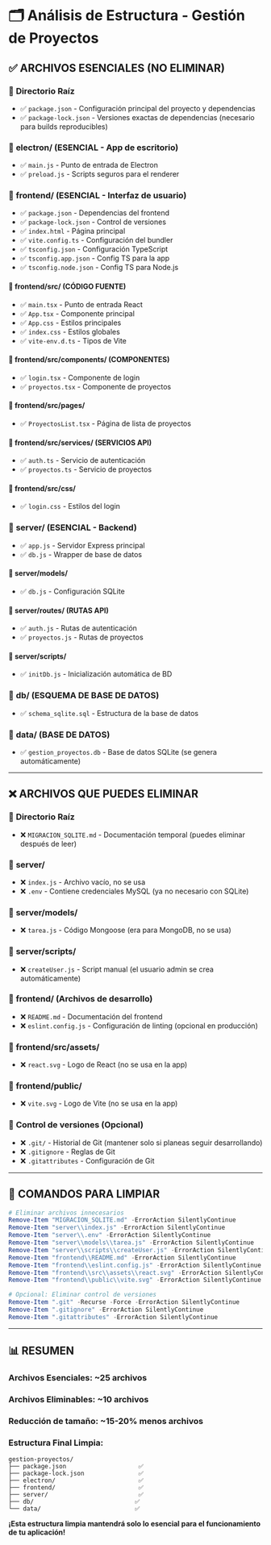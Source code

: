 # 🗂️ Análisis de Estructura - Gestión de Proyectos

## ✅ ARCHIVOS ESENCIALES (NO ELIMINAR)

### 📁 **Directorio Raíz**
- ✅ `package.json` - Configuración principal del proyecto y dependencias
- ✅ `package-lock.json` - Versiones exactas de dependencias (necesario para builds reproducibles)

### 📁 **electron/** (ESENCIAL - App de escritorio)
- ✅ `main.js` - Punto de entrada de Electron
- ✅ `preload.js` - Scripts seguros para el renderer

### 📁 **frontend/** (ESENCIAL - Interfaz de usuario)
- ✅ `package.json` - Dependencias del frontend
- ✅ `package-lock.json` - Control de versiones
- ✅ `index.html` - Página principal
- ✅ `vite.config.ts` - Configuración del bundler
- ✅ `tsconfig.json` - Configuración TypeScript
- ✅ `tsconfig.app.json` - Config TS para la app
- ✅ `tsconfig.node.json` - Config TS para Node.js

#### 📁 **frontend/src/** (CÓDIGO FUENTE)
- ✅ `main.tsx` - Punto de entrada React
- ✅ `App.tsx` - Componente principal
- ✅ `App.css` - Estilos principales
- ✅ `index.css` - Estilos globales
- ✅ `vite-env.d.ts` - Tipos de Vite

#### 📁 **frontend/src/components/** (COMPONENTES)
- ✅ `login.tsx` - Componente de login
- ✅ `proyectos.tsx` - Componente de proyectos

#### 📁 **frontend/src/pages/**
- ✅ `ProyectosList.tsx` - Página de lista de proyectos

#### 📁 **frontend/src/services/** (SERVICIOS API)
- ✅ `auth.ts` - Servicio de autenticación
- ✅ `proyectos.ts` - Servicio de proyectos

#### 📁 **frontend/src/css/**
- ✅ `login.css` - Estilos del login

### 📁 **server/** (ESENCIAL - Backend)
- ✅ `app.js` - Servidor Express principal
- ✅ `db.js` - Wrapper de base de datos

#### 📁 **server/models/**
- ✅ `db.js` - Configuración SQLite

#### 📁 **server/routes/** (RUTAS API)
- ✅ `auth.js` - Rutas de autenticación
- ✅ `proyectos.js` - Rutas de proyectos

#### 📁 **server/scripts/**
- ✅ `initDb.js` - Inicialización automática de BD

### 📁 **db/** (ESQUEMA DE BASE DE DATOS)
- ✅ `schema_sqlite.sql` - Estructura de la base de datos

### 📁 **data/** (BASE DE DATOS)
- ✅ `gestion_proyectos.db` - Base de datos SQLite (se genera automáticamente)

---

## ❌ ARCHIVOS QUE PUEDES ELIMINAR

### 📁 **Directorio Raíz**
- ❌ `MIGRACION_SQLITE.md` - Documentación temporal (puedes eliminar después de leer)

### 📁 **server/**
- ❌ `index.js` - Archivo vacío, no se usa
- ❌ `.env` - Contiene credenciales MySQL (ya no necesario con SQLite)

### 📁 **server/models/**
- ❌ `tarea.js` - Código Mongoose (era para MongoDB, no se usa)

### 📁 **server/scripts/**
- ❌ `createUser.js` - Script manual (el usuario admin se crea automáticamente)

### 📁 **frontend/** (Archivos de desarrollo)
- ❌ `README.md` - Documentación del frontend
- ❌ `eslint.config.js` - Configuración de linting (opcional en producción)

### 📁 **frontend/src/assets/**
- ❌ `react.svg` - Logo de React (no se usa en la app)

### 📁 **frontend/public/**
- ❌ `vite.svg` - Logo de Vite (no se usa en la app)

### 📁 **Control de versiones** (Opcional)
- ❌ `.git/` - Historial de Git (mantener solo si planeas seguir desarrollando)
- ❌ `.gitignore` - Reglas de Git
- ❌ `.gitattributes` - Configuración de Git

---

## 🚀 COMANDOS PARA LIMPIAR

```powershell
# Eliminar archivos innecesarios
Remove-Item "MIGRACION_SQLITE.md" -ErrorAction SilentlyContinue
Remove-Item "server\\index.js" -ErrorAction SilentlyContinue
Remove-Item "server\\.env" -ErrorAction SilentlyContinue
Remove-Item "server\\models\\tarea.js" -ErrorAction SilentlyContinue
Remove-Item "server\\scripts\\createUser.js" -ErrorAction SilentlyContinue
Remove-Item "frontend\\README.md" -ErrorAction SilentlyContinue
Remove-Item "frontend\\eslint.config.js" -ErrorAction SilentlyContinue
Remove-Item "frontend\\src\\assets\\react.svg" -ErrorAction SilentlyContinue
Remove-Item "frontend\\public\\vite.svg" -ErrorAction SilentlyContinue

# Opcional: Eliminar control de versiones
Remove-Item ".git" -Recurse -Force -ErrorAction SilentlyContinue
Remove-Item ".gitignore" -ErrorAction SilentlyContinue
Remove-Item ".gitattributes" -ErrorAction SilentlyContinue
```

---

## 📊 RESUMEN

### **Archivos Esenciales**: ~25 archivos
### **Archivos Eliminables**: ~10 archivos
### **Reducción de tamaño**: ~15-20% menos archivos

### **Estructura Final Limpia:**
```
gestion-proyectos/
├── package.json                    ✅
├── package-lock.json               ✅
├── electron/                       ✅
├── frontend/                       ✅
├── server/                         ✅
├── db/                            ✅
└── data/                          ✅
```

**¡Esta estructura limpia mantendrá solo lo esencial para el funcionamiento de tu aplicación!**